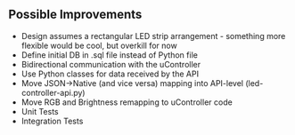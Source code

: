 ## Possible Improvements
- Design assumes a rectangular LED strip arrangement - something more flexible would be cool, but overkill for now
- Define initial DB in .sql file instead of Python file
- Bidirectional communication with the uController
- Use Python classes for data received by the API
- Move JSON->Native (and vice versa) mapping into API-level (led-controller-api.py)
- Move RGB and Brightness remapping to uController code
- Unit Tests
- Integration Tests
